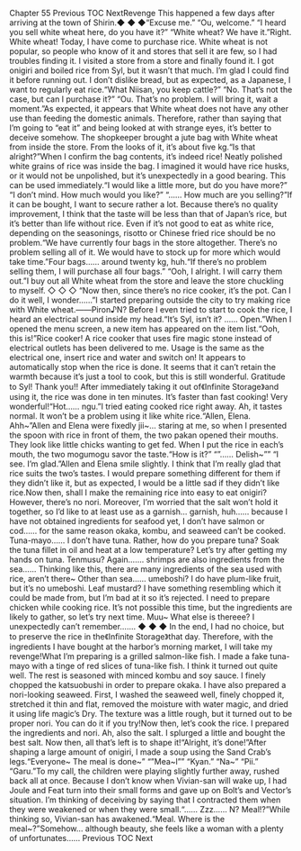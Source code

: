 Chapter 55 Previous TOC NextRevenge This happened a few days after arriving at the town of Shirin.◆ ◆ ◆“Excuse me.” “Ou, welcome.” “I heard you sell white wheat here, do you have it?” “White wheat? We have it.”Right. White wheat! Today, I have come to purchase rice. White wheat is not popular, so people who know of it and stores that sell it are few, so I had troubles finding it. I visited a store from a store and finally found it. I got onigiri and boiled rice from Syl, but it wasn’t that much. I’m glad I could find it before running out. I don’t dislike bread, but as expected, as a Japanese, I want to regularly eat rice.“What Niisan, you keep cattle?” “No. That’s not the case, but can I purchase it?” “Ou. That’s no problem. I will bring it, wait a moment.”As expected, it appears that White wheat does not have any other use than feeding the domestic animals. Therefore, rather than saying that I’m going to “eat it” and being looked at with strange eyes, it’s better to deceive somehow. The shopkeeper brought a jute bag with White wheat from inside the store. From the looks of it, it’s about five kg.“Is that alright?”When I confirm the bag contents, it’s indeed rice! Neatly polished white grains of rice was inside the bag. I imagined it would have rice husks, or it would not be unpolished, but it’s unexpectedly in a good bearing. This can be used immediately.“I would like a little more, but do you have more?” “I don’t mind. How much would you like?” “…… How much are you selling?”If it can be bought, I want to secure rather a lot. Because there’s no quality improvement, I think that the taste will be less than that of Japan’s rice, but it’s better than life without rice. Even if it’s not good to eat as white rice, depending on the seasonings, risotto or Chinese fried rice should be no problem.“We have currently four bags in the store altogether. There’s no problem selling all of it. We would have to stock up for more which would take time.”Four bags…… around twenty kg, huh.“If there’s no problem selling them, I will purchase all four bags.” “Ooh, I alright. I will carry them out.”I buy out all White wheat from the store and leave the store chuckling to myself. ◇ ◇ ◇ “Now then, since there’s no rice cooker, it’s the pot. Can I do it well, I wonder……”I started preparing outside the city to try making rice with White wheat.――Piron♪N? Before I even tried to start to cook the rice, I heard an electrical sound inside my head.“It’s Syl, isn’t it? …… Open.”When I opened the menu screen, a new item has appeared on the item list.“Ooh, this is!”Rice cooker! A rice cooker that uses fire magic stone instead of electrical outlets has been delivered to me. Usage is the same as the electrical one, insert rice and water and switch on! It appears to automatically stop when the rice is done. It seems that it can’t retain the warmth because it’s just a tool to cook, but this is still wonderful. Gratitude to Syl! Thank you!! After immediately taking it out of《Infinite Storage》and using it, the rice was done in ten minutes. It’s faster than fast cooking! Very wonderful!“Hot…… ngu.”I tried eating cooked rice right away. Ah, it tastes normal. It won’t be a problem using it like white rice.“Allen, Elena. Ahh~”Allen and Elena were fixedly jii~… staring at me, so when I presented the spoon with rice in front of them, the two pakan opened their mouths. They look like little chicks wanting to get fed. When I put the rice in each’s mouth, the two mogumogu savor the taste.“How is it?” “”…… Delish~”” “I see. I’m glad.”Allen and Elena smile slightly. I think that I’m really glad that rice suits the two’s tastes. I would prepare something different for them if they didn’t like it, but as expected, I would be a little sad if they didn’t like rice.Now then, shall I make the remaining rice into easy to eat onigiri? However, there’s no nori. Moreover, I’m worried that the salt won’t hold it together, so I’d like to at least use as a garnish… garnish, huh…… because I have not obtained ingredients for seafood yet, I don’t have salmon or cod…… for the same reason okaka, kombu, and seaweed can’t be cooked. Tuna-mayo…… I don’t have tuna. Rather, how do you prepare tuna? Soak the tuna fillet in oil and heat at a low temperature? Let’s try after getting my hands on tuna. Tenmusu? Again……. shrimps are also ingredients from the sea…… Thinking like this, there are many ingredients of the sea used with rice, aren’t there~ Other than sea…… umeboshi? I do have plum-like fruit, but it’s no umeboshi. Leaf mustard? I have something resembling which it could be made from, but I’m bad at it so it’s rejected. I need to prepare chicken while cooking rice. It’s not possible this time, but the ingredients are likely to gather, so let’s try next time. Muu~ What else is thereee? I unexpectedly can’t remember……. ◆ ◆ ◆ In the end, I had no choice, but to preserve the rice in the《Infinite Storage》that day. Therefore, with the ingredients I have bought at the harbor’s morning market, I will take my revenge!What I’m preparing is a grilled salmon-like fish. I made a fake tuna-mayo with a tinge of red slices of tuna-like fish. I think it turned out quite well. The rest is seasoned with minced kombu and soy sauce. I finely chopped the katsuobushi in order to prepare okaka. I have also prepared a nori-looking seaweed. First, I washed the seaweed well, finely chopped it, stretched it thin and flat, removed the moisture with water magic, and dried it using life magic’s Dry. The texture was a little rough, but it turned out to be proper nori. You can do it if you try!Now then, let’s cook the rice. I prepared the ingredients and nori. Ah, also the salt. I splurged a little and bought the best salt. Now then, all that’s left is to shape it!“Alright, it’s done!”After shaping a large amount of onigiri, I made a soup using the Sand Crab’s legs.“Everyone~ The meal is done~” “”Mea~l”” “Kyan.” “Na~” “Pii.” “Garu.”To my call, the children were playing slightly further away, rushed back all at once. Because I don’t know when Vivian-san will wake up, I had Joule and Feat turn into their small forms and gave up on Bolt’s and Vector’s situation. I’m thinking of deceiving by saying that I contracted them when they were weakened or when they were small.“…… Zzz…… N? Meal!?”While thinking so, Vivian-san has awakened.“Meal. Where is the meal~?”Somehow… although beauty, she feels like a woman with a plenty of unfortunates…… Previous TOC Next